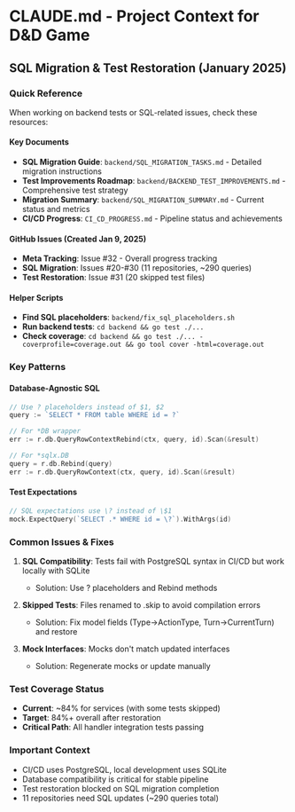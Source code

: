 # CLAUDE.md - Project Context for D&D Game

## SQL Migration & Test Restoration (January 2025)

### Quick Reference
When working on backend tests or SQL-related issues, check these resources:

#### Key Documents
- **SQL Migration Guide**: `backend/SQL_MIGRATION_TASKS.md` - Detailed migration instructions
- **Test Improvements Roadmap**: `backend/BACKEND_TEST_IMPROVEMENTS.md` - Comprehensive test strategy
- **Migration Summary**: `backend/SQL_MIGRATION_SUMMARY.md` - Current status and metrics
- **CI/CD Progress**: `CI_CD_PROGRESS.md` - Pipeline status and achievements

#### GitHub Issues (Created Jan 9, 2025)
- **Meta Tracking**: Issue #32 - Overall progress tracking
- **SQL Migration**: Issues #20-#30 (11 repositories, ~290 queries)
- **Test Restoration**: Issue #31 (20 skipped test files)

#### Helper Scripts
- **Find SQL placeholders**: `backend/fix_sql_placeholders.sh`
- **Run backend tests**: `cd backend && go test ./...`
- **Check coverage**: `cd backend && go test ./... -coverprofile=coverage.out && go tool cover -html=coverage.out`

### Key Patterns

#### Database-Agnostic SQL
```go
// Use ? placeholders instead of $1, $2
query := `SELECT * FROM table WHERE id = ?`

// For *DB wrapper
err := r.db.QueryRowContextRebind(ctx, query, id).Scan(&result)

// For *sqlx.DB
query = r.db.Rebind(query)
err := r.db.QueryRowContext(ctx, query, id).Scan(&result)
```

#### Test Expectations
```go
// SQL expectations use \? instead of \$1
mock.ExpectQuery(`SELECT .* WHERE id = \?`).WithArgs(id)
```

### Common Issues & Fixes
1. **SQL Compatibility**: Tests fail with PostgreSQL syntax in CI/CD but work locally with SQLite
   - Solution: Use ? placeholders and Rebind methods
   
2. **Skipped Tests**: Files renamed to .skip to avoid compilation errors
   - Solution: Fix model fields (Type→ActionType, Turn→CurrentTurn) and restore

3. **Mock Interfaces**: Mocks don't match updated interfaces
   - Solution: Regenerate mocks or update manually

### Test Coverage Status
- **Current**: ~84% for services (with some tests skipped)
- **Target**: 84%+ overall after restoration
- **Critical Path**: All handler integration tests passing

### Important Context
- CI/CD uses PostgreSQL, local development uses SQLite
- Database compatibility is critical for stable pipeline
- Test restoration blocked on SQL migration completion
- 11 repositories need SQL updates (~290 queries total)
